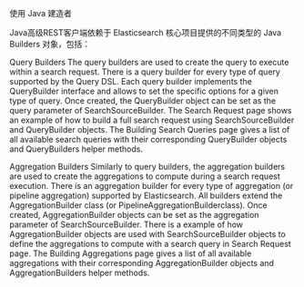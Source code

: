 使用 Java 建造者

Java高级REST客户端依赖于 Elasticsearch 核心项目提供的不同类型的 Java Builders 对象，包括：

Query Builders
The query builders are used to create the query to execute within a search request. There is a query builder for every type of query supported by the Query DSL. Each query builder implements the QueryBuilder interface and allows to set the specific options for a given type of query. Once created, the QueryBuilder object can be set as the query parameter of SearchSourceBuilder. The Search Request page shows an example of how to build a full search request using SearchSourceBuilder and QueryBuilder objects. The Building Search Queries page gives a list of all available search queries with their corresponding QueryBuilder objects and QueryBuilders helper methods.

Aggregation Builders
Similarly to query builders, the aggregation builders are used to create the aggregations to compute during a search request execution. There is an aggregation builder for every type of aggregation (or pipeline aggregation) supported by Elasticsearch. All builders extend the AggregationBuilder class (or PipelineAggregationBuilderclass). Once created, AggregationBuilder objects can be set as the aggregation parameter of SearchSourceBuilder. There is a example of how AggregationBuilder objects are used with SearchSourceBuilder objects to define the aggregations to compute with a search query in Search Request page. The Building Aggregations page gives a list of all available aggregations with their corresponding AggregationBuilder objects and AggregationBuilders helper methods.
